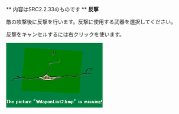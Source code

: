 ** 内容はSRC2.2.33のものです **
**反撃**

敵の攻撃後に反撃を行います。反撃に使用する武器を選択してください。

反撃をキャンセルするには右クリックを使います。

![](../images/bm16.gif)
